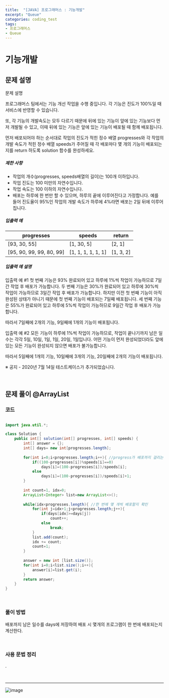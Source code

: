 ```yaml
---
title:  "[JAVA] 프로그래머스 : 기능개발"
excerpt: "Queue"
categories: coding_test
tags: 
- 프로그래머스
- Queue
---
```


# 기능개발

## 문제 설명

문제 설명

프로그래머스 팀에서는 기능 개선 작업을 수행 중입니다. 각 기능은 진도가 100%일 때 서비스에 반영할 수 있습니다.

또, 각 기능의 개발속도는 모두 다르기 때문에 뒤에 있는 기능이 앞에 있는 기능보다 먼저 개발될 수 있고, 이때 뒤에 있는 기능은 앞에 있는 기능이 배포될 때 함께 배포됩니다.

먼저 배포되어야 하는 순서대로 작업의 진도가 적힌 정수 배열 progresses와 각 작업의 개발 속도가 적힌 정수 배열 speeds가 주어질 때 각 배포마다 몇 개의 기능이 배포되는지를 return 하도록 solution 함수를 완성하세요.

##### 제한 사항

- 작업의 개수(progresses, speeds배열의 길이)는 100개 이하입니다.
- 작업 진도는 100 미만의 자연수입니다.
- 작업 속도는 100 이하의 자연수입니다.
- 배포는 하루에 한 번만 할 수 있으며, 하루의 끝에 이루어진다고 가정합니다. 예를 들어 진도율이 95%인 작업의 개발 속도가 하루에 4%라면 배포는 2일 뒤에 이루어집니다.

##### 입출력 예

| progresses               | speeds             | return    |
| ------------------------ | ------------------ | --------- |
| [93, 30, 55]             | [1, 30, 5]         | [2, 1]    |
| [95, 90, 99, 99, 80, 99] | [1, 1, 1, 1, 1, 1] | [1, 3, 2] |

##### 입출력 예 설명

입출력 예 #1
첫 번째 기능은 93% 완료되어 있고 하루에 1%씩 작업이 가능하므로 7일간 작업 후 배포가 가능합니다.
두 번째 기능은 30%가 완료되어 있고 하루에 30%씩 작업이 가능하므로 3일간 작업 후 배포가 가능합니다. 하지만 이전 첫 번째 기능이 아직 완성된 상태가 아니기 때문에 첫 번째 기능이 배포되는 7일째 배포됩니다.
세 번째 기능은 55%가 완료되어 있고 하루에 5%씩 작업이 가능하므로 9일간 작업 후 배포가 가능합니다.

따라서 7일째에 2개의 기능, 9일째에 1개의 기능이 배포됩니다.

입출력 예 #2
모든 기능이 하루에 1%씩 작업이 가능하므로, 작업이 끝나기까지 남은 일수는 각각 5일, 10일, 1일, 1일, 20일, 1일입니다. 어떤 기능이 먼저 완성되었더라도 앞에 있는 모든 기능이 완성되지 않으면 배포가 불가능합니다.

따라서 5일째에 1개의 기능, 10일째에 3개의 기능, 20일째에 2개의 기능이 배포됩니다.

※ 공지 - 2020년 7월 14일 테스트케이스가 추가되었습니다.

<br>

## 문제 풀이 @ArrayList

### 코드

```java

import java.util.*;

class Solution {
    public int[] solution(int[] progresses, int[] speeds) {
        int[] answer = {};
        int[] days= new int[progresses.length];
        
        for(int i=0;i<progresses.length;i++){ //progress가 배포까지 걸리는 날 수 저장
            if((100-progresses[i])%speeds[i]==0)
                days[i]=(100-progresses[i])/speeds[i];
            else
                days[i]=(100-progresses[i])/speeds[i]+1;
        }
        
        int count=1, idx=0;
        ArrayList<Integer> list=new ArrayList<>();
        
        while(idx<progresses.length){ //한 번에 몇 개씩 배포할지 확인
            for(int j=idx+1;j<progresses.length;j++){
                if(days[idx]>=days[j])
                    count++;
                else
                    break;
            }
            list.add(count);
            idx += count;
            count=1;
        }
        
        answer = new int [list.size()];
        for(int i=0;i<list.size();i++){
            answer[i]=list.get(i);
        }
        return answer;
    }
}
```

<br>

### 풀이 방법

배포까지 남은 일수를 days에 저장하여 배포 시 몇개의 프로그램이 한 번에 배포되는지 계산한다.

<br>

### 사용 문법 정리

.

<br>

---

![image](https://user-images.githubusercontent.com/37764581/159525026-a6335d8c-4dd3-4837-8bb9-5d34e156fd03.png)

